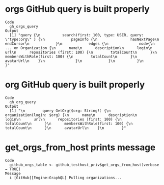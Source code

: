 # orgs GitHub query is built properly

    Code
      gh_orgs_query
    Output
      [1] "query {\n          search(first: 100, type: USER, query: \"type:org\" ) {\n            pageInfo {\n               hasNextPage\n               endCursor\n            }\n            edges {\n              node{\n                ... on Organization {\n      name\n      description\n      login\n      url\n      repositories (first: 100) {\n        totalCount\n      }\n      membersWithRole(first: 100) {\n        totalCount\n      }\n      avatarUrl\n    }\n              }\n            }\n          }\n        }"

# org GitHub query is built properly

    Code
      gh_org_query
    Output
      [1] "\n        query GetOrg($org: String!) {\n          organization(login: $org) {\n      name\n      description\n      login\n      url\n      repositories (first: 100) {\n        totalCount\n      }\n      membersWithRole(first: 100) {\n        totalCount\n      }\n      avatarUrl\n    }\n        }"

# get_orgs_from_host prints message

    Code
      github_orgs_table <- github_testhost_priv$get_orgs_from_host(verbose = TRUE)
    Message
      i [GitHub][Engine:GraphQL] Pulling organizations...

